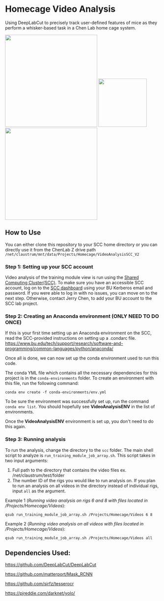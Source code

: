 # Homecage Video Analysis
Using DeepLabCut to precisely track user-defined features of mice as they perform a whisker-based task in a Chen Lab home cage system.

<img src="https://github.com/kevry/HomecageVideoAnalysis/assets/45439265/c2455d7d-cdef-438e-9cc1-256ffa74e7c8" width="300"/>

<img src="https://github.com/kevry/HomecageVideoAnalysis/assets/45439265/a96640ca-1950-4cc6-a994-8ebe4b33098f" width="157"/>

<img src="https://github.com/kevry/HomecageVideoAnalysis/assets/45439265/97efb6e7-2fa9-4cdc-95ae-49d0fb94aa7d" width="300"/>


## How to Use
You can either clone this repository to your SCC home directory or you can directly use it from the ChenLab Z drive path `/net/claustrum/mnt/data/Projects/Homecage/VideoAnalysisSCC_V2`

### Step 1: Setting up your SCC account
Video analysis of the training module view is run using the [Shared Computing Cluster(SCC)](https://www.bu.edu/tech/support/research/computing-resources/scc/). To make sure you have an accessible SCC account, log on to the [SCC dashboard](https://scc-ondemand2.bu.edu/pun/sys/dashboard) using your BU Kerberos email and password. If you were able to log in with no issues, you can move on to the next step. Otherwise, contact Jerry Chen, to add your BU account to the SCC lab project.

### Step 2: Creating an Anaconda environment (ONLY NEED TO DO ONCE)
If this is your first time setting up an Anaconda environment on the SCC, read the SCC-provided instructions on setting up a .condarc file. 
https://www.bu.edu/tech/support/research/software-and-programming/common-languages/python/anaconda/

Once all is done, we can now set up the conda environment used to run this code. 

The conda YML file which contains all the necessary dependencies for this project is in the `conda-environments` folder.
To create an environment with this file, run the following command:

`conda env create -f conda-environments/env.yml`

To be sure the environment was successfully set up, run the command `conda env list`. You should hopefully see **VideoAnalysisENV** in the list of environments.

Once the **VideoAnalysisENV** environment is set up, you don't need to do this again. 


### Step 3: Running analysis
To run the analysis, change the directory to the `scc` folder. The main shell script to analyze is `run_training_module_job_array.sh`. This script takes in two input arguments:

1. Full path to the directory that contains the video files ex. /net/claustrum/test/folder
2. The number ID of the rigs you would like to run analysis on. If you plan to run an analysis on all videos in the directory instead of individual rigs, input `all` as the argument.

Example 1 (*Running video analysis on rigs 6 and 8 with files located in /Projects/Homecage/Videos*):

`qsub run_training_module_job_array.sh /Projects/Homecage/Videos 6 8`

Example 2 (*Running video analysis on all videos with files located in /Projects/Homecage/Videos*):

`qsub run_training_module_job_array.sh /Projects/Homecage/Videos all`

## Dependencies Used:
https://github.com/DeepLabCut/DeepLabCut

https://github.com/matterport/Mask_RCNN

https://github.com/sirfz/tesserocr

https://pjreddie.com/darknet/yolo/
